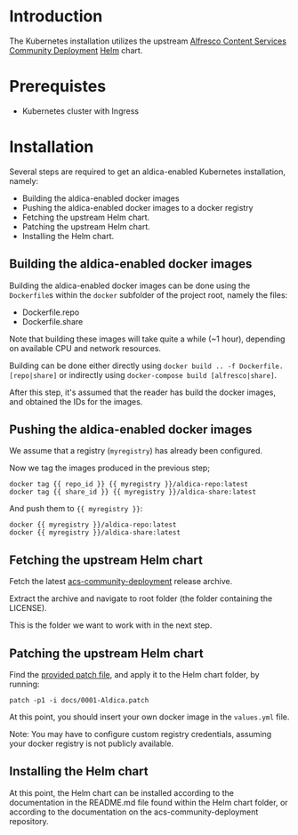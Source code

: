 # Introduction
The Kubernetes installation utilizes the upstream [Alfresco Content Services Community Deployment](https://github.com/Alfresco/acs-community-deployment) [Helm](https://helm.sh/) chart.

# Prerequistes
* Kubernetes cluster with Ingress

# Installation

Several steps are required to get an aldica-enabled Kubernetes installation, namely:

* Building the aldica-enabled docker images
* Pushing the aldica-enabled docker images to a docker registry
* Fetching the upstream Helm chart.
* Patching the upstream Helm chart.
* Installing the Helm chart.

## Building the aldica-enabled docker images
Building the aldica-enabled docker images can be done using the `Dockerfile`s within the `docker` subfolder of the project root, namely the files:

* Dockerfile.repo
* Dockerfile.share

Note that building these images will take quite a while (~1 hour), depending on available CPU and network resources.

Building can be done either directly using `docker build .. -f Dockerfile.[repo|share]` or indirectly using `docker-compose build [alfresco|share]`.

After this step, it's assumed that the reader has build the docker images, and obtained the IDs for the images.

## Pushing the aldica-enabled docker images
We assume that a registry (`myregistry`) has already been configured.

Now we tag the images produced in the previous step;
```
docker tag {{ repo_id }} {{ myregistry }}/aldica-repo:latest
docker tag {{ share_id }} {{ myregistry }}/aldica-share:latest
```
And push them to `{{ myregistry }}`:
```
docker {{ myregistry }}/aldica-repo:latest
docker {{ myregistry }}/aldica-share:latest
```

## Fetching the upstream Helm chart
Fetch the latest [acs-community-deployment](https://github.com/Alfresco/acs-community-deployment/releases/latest) release archive.

Extract the archive and navigate to root folder (the folder containing the LICENSE).

This is the folder we want to work with in the next step.

## Patching the upstream Helm chart
Find the [provided patch file](./0001-Aldica.patch), and apply it to the Helm chart folder, by running:
```
patch -p1 -i docs/0001-Aldica.patch
```
At this point, you should insert your own docker image in the `values.yml` file.

Note: You may have to configure custom registry credentials, assuming your docker registry is not publicly available.

## Installing the Helm chart
At this point, the Helm chart can be installed according to the documentation in the README.md file found within the Helm chart folder, or according to the documentation on the acs-community-deployment repository.
